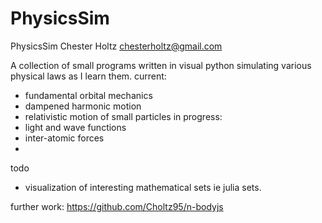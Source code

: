 PhysicsSim
==========

PhysicsSim
Chester Holtz 
chesterholtz@gmail.com

A collection of small programs written in visual python simulating various physical laws as I learn them.
current: 
 * fundamental orbital mechanics
 * dampened harmonic motion
 * relativistic motion of small particles
in progress:
 * light and wave functions
 * inter-atomic forces
 * 
todo
 * visualization of interesting mathematical sets ie julia sets.

further work: https://github.com/Choltz95/n-bodyjs
